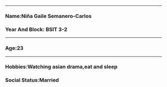 
---
### Name:Niña Gaile Semanero-Carlos

### Year And Block: BSIT 3-2
---
### Age:23
---
### Hobbies:Watching asian drama,eat and sleep
### Social Status:Married